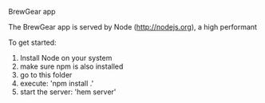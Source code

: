 BrewGear app

The BrewGear app is served by Node (http://nodejs.org), a high performant

To get started:

 1. Install Node on your system
 2. make sure npm is also installed
 3. go to this folder
 4. execute: 'npm install .'
 5. start the server: 'hem server'

